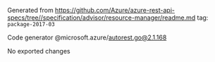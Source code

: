 Generated from https://github.com/Azure/azure-rest-api-specs/tree//specification/advisor/resource-manager/readme.md tag: `package-2017-03`

Code generator @microsoft.azure/autorest.go@2.1.168

No exported changes